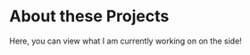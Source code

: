 <h1>About these Projects</h1>
<p>Here, you can view what I am currently working on on the side!</p>
